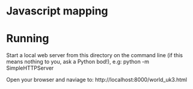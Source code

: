 # Javascript mapping

# Running
Start a local web server from this directory on the command line (if this means nothing
to you, ask a Python bod!), e.g:
	python -m SimpleHTTPServer

Open your browser and naviage to: http://localhost:8000/world_uk3.html